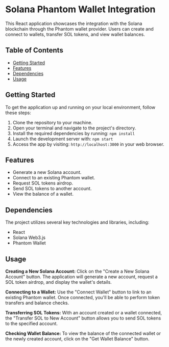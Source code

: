 # Solana Phantom Wallet Integration

This React application showcases the integration with the Solana blockchain through the Phantom wallet provider. Users can create and connect to wallets, transfer SOL tokens, and view wallet balances.

## Table of Contents

- [Getting Started](#getting-started)
- [Features](#features)
- [Dependencies](#dependencies)
- [Usage](#usage)

## Getting Started

To get the application up and running on your local environment, follow these steps:

1. Clone the repository to your machine.
2. Open your terminal and navigate to the project's directory.
3. Install the required dependencies by running: `npm install`
4. Launch the development server with: `npm start`
5. Access the app by visiting: `http://localhost:3000` in your web browser.

## Features

- Generate a new Solana account.
- Connect to an existing Phantom wallet.
- Request SOL tokens airdrop.
- Send SOL tokens to another account.
- View the balance of a wallet.

## Dependencies

The project utilizes several key technologies and libraries, including:

- React
- Solana Web3.js
- Phantom Wallet

## Usage

**Creating a New Solana Account:** Click on the "Create a New Solana Account" button. The application will generate a new account, request a SOL token airdrop, and display the wallet's details.

**Connecting to a Wallet:** Use the "Connect Wallet" button to link to an existing Phantom wallet. Once connected, you'll be able to perform token transfers and balance checks.

**Transferring SOL Tokens:** With an account created or a wallet connected, the "Transfer SOL to New Account" button allows you to send SOL tokens to the specified account.

**Checking Wallet Balance:** To view the balance of the connected wallet or the newly created account, click on the "Get Wallet Balance" button.



